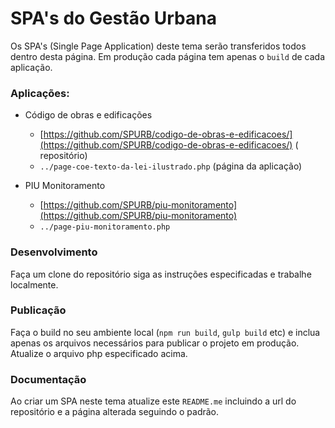 # SPA's do Gestão Urbana
Os SPA's (Single Page Application) deste tema serão transferidos todos dentro desta página. Em produção cada página tem apenas o `build` de cada aplicação.

### Aplicações:

* Código de obras e edificações  
	* [https://github.com/SPURB/codigo-de-obras-e-edificacoes/](https://github.com/SPURB/codigo-de-obras-e-edificacoes/) (  repositório)
	* `../page-coe-texto-da-lei-ilustrado.php` (página da aplicação)

*   PIU Monitoramento
	* [https://github.com/SPURB/piu-monitoramento](https://github.com/SPURB/piu-monitoramento)
	* `../page-piu-monitoramento.php` 

### Desenvolvimento
Faça um clone do repositório siga as instruções especificadas e trabalhe localmente.

### Publicação
Faça o build no seu ambiente local (`npm run build`, `gulp build` etc) e inclua apenas os arquivos necessários para publicar o projeto em produção. 
Atualize o arquivo php especificado acima.

### Documentação
Ao criar um SPA neste tema atualize este `README.me` incluindo a url do repositório e a página alterada seguindo o padrão.